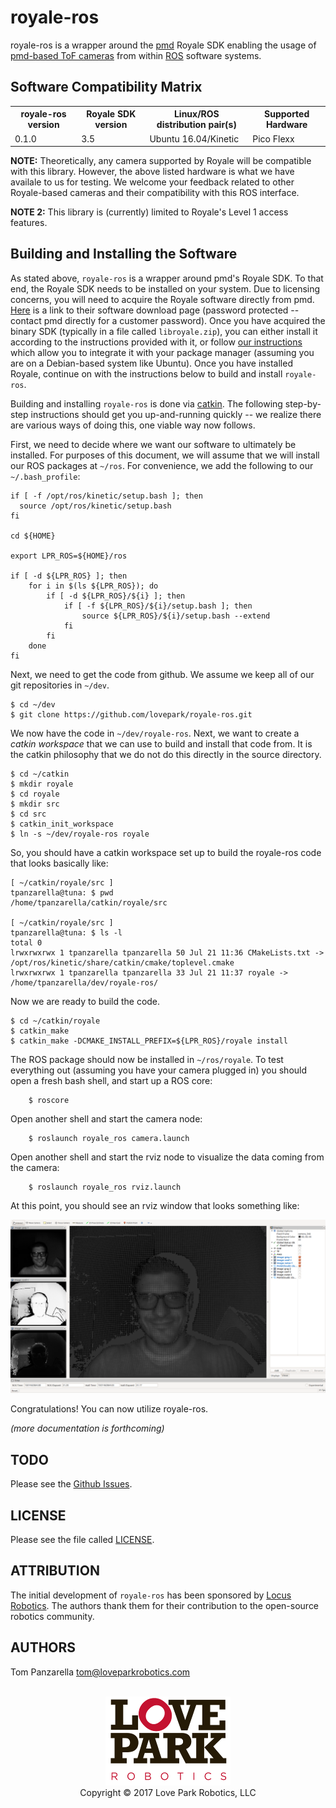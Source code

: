 royale-ros
==========
royale-ros is a wrapper around the [pmd](http://www.pmdtec.com/) Royale SDK
enabling the usage of [pmd-based ToF cameras](http://pmdtec.com/picofamily/)
from within [ROS](http://www.ros.org/) software systems.

Software Compatibility Matrix
-----------------------------
<table>
  <tr>
    <th>royale-ros version</th>
    <th>Royale SDK version</th>
    <th>Linux/ROS distribution pair(s)</th>
    <th>Supported Hardware</th>
  </tr>
  <tr>
    <td>0.1.0</td>
    <td>3.5</td>
    <td>Ubuntu 16.04/Kinetic</td>
    <td>Pico Flexx</td>
  </tr>
</table>

**NOTE:** Theoretically, any camera supported by Royale will be compatible with
  this library. However, the above listed hardware is what we have availale to
  us for testing. We welcome your feedback related to other Royale-based
  cameras and their compatibility with this ROS interface.

**NOTE 2:** This library is (currently) limited to Royale's Level 1 access
  features.

Building and Installing the Software
------------------------------------
As stated above, `royale-ros` is a wrapper around pmd's Royale SDK. To that
end, the Royale SDK needs to be installed on your system. Due to licensing
concerns, you will need to acquire the Royale software directly from
pmd. [Here](http://pmdtec.com/picofamily/software/) is a link to their software
download page (password protected -- contact pmd directly for a customer
password). Once you have acquired the binary SDK (typically in a file called
`libroyale.zip`), you can either install it according to the instructions
provided with it, or follow [our instructions](doc/royale_install.md) which
allow you to integrate it with your package manager (assuming you are on a
Debian-based system like Ubuntu). Once you have installed Royale, continue on
with the instructions below to build and install `royale-ros`.

Building and installing `royale-ros` is done via
[catkin](http://wiki.ros.org/catkin). The following step-by-step instructions
should get you up-and-running quickly -- we realize there are various ways of
doing this, one viable way now follows.

First, we need to decide where we want our software to ultimately be
installed. For purposes of this document, we will assume that we will install
our ROS packages at `~/ros`. For convenience, we add the following to our
`~/.bash_profile`:

```
if [ -f /opt/ros/kinetic/setup.bash ]; then
  source /opt/ros/kinetic/setup.bash
fi

cd ${HOME}

export LPR_ROS=${HOME}/ros

if [ -d ${LPR_ROS} ]; then
    for i in $(ls ${LPR_ROS}); do
        if [ -d ${LPR_ROS}/${i} ]; then
            if [ -f ${LPR_ROS}/${i}/setup.bash ]; then
                source ${LPR_ROS}/${i}/setup.bash --extend
            fi
        fi
    done
fi
```

Next, we need to get the code from github. We assume we keep all of our git
repositories in `~/dev`.

```
$ cd ~/dev
$ git clone https://github.com/lovepark/royale-ros.git
```

We now have the code in `~/dev/royale-ros`. Next, we want to create a _catkin
workspace_ that we can use to build and install that code from. It is the
catkin philosophy that we do not do this directly in the source directory.

```
$ cd ~/catkin
$ mkdir royale
$ cd royale
$ mkdir src
$ cd src
$ catkin_init_workspace
$ ln -s ~/dev/royale-ros royale
```

So, you should have a catkin workspace set up to build the royale-ros code that
looks basically like:

```
[ ~/catkin/royale/src ]
tpanzarella@tuna: $ pwd
/home/tpanzarella/catkin/royale/src

[ ~/catkin/royale/src ]
tpanzarella@tuna: $ ls -l
total 0
lrwxrwxrwx 1 tpanzarella tpanzarella 50 Jul 21 11:36 CMakeLists.txt -> /opt/ros/kinetic/share/catkin/cmake/toplevel.cmake
lrwxrwxrwx 1 tpanzarella tpanzarella 33 Jul 21 11:37 royale -> /home/tpanzarella/dev/royale-ros/
```

Now we are ready to build the code.

```
$ cd ~/catkin/royale
$ catkin_make
$ catkin_make -DCMAKE_INSTALL_PREFIX=${LPR_ROS}/royale install
```

The ROS package should now be installed in `~/ros/royale`. To test everything
out (assuming you have your camera plugged in) you should open a fresh bash
shell, and start up a ROS core:

```
    $ roscore
```

Open another shell and start the camera node:

```
    $ roslaunch royale_ros camera.launch
```

Open another shell and start the rviz node to visualize the data coming from
the camera:

```
    $ roslaunch royale_ros rviz.launch
```

At this point, you should see an rviz window that looks something like:

![rviz1](doc/figures/rviz_screenshot.png)

Congratulations! You can now utilize royale-ros.

_(more documentation is forthcoming)_

TODO
----
Please see the [Github Issues](https://github.com/lovepark/royale-ros/issues).

LICENSE
-------
Please see the file called [LICENSE](LICENSE).

ATTRIBUTION
-----------
The initial development of `royale-ros` has been sponsored by
[Locus Robotics](http://www.locusrobotics.com/). The authors thank them for
their contribution to the open-source robotics community.

AUTHORS
-------
Tom Panzarella <tom@loveparkrobotics.com>

<p align="center">
  <br/>
  <img src="doc/figures/LPR_logo_fullcolor.png"/>
  <br/>
  Copyright &copy; 2017 Love Park Robotics, LLC
</p>
